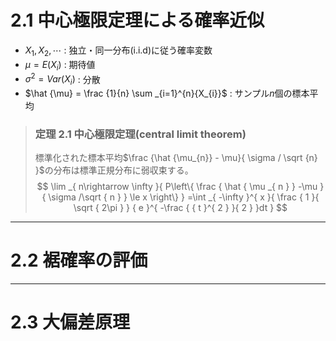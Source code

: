 # 2.1 中心極限定理による確率近似

 - $X_{1},X_{2},\cdots$ : 独立・同一分布(i.i.d)に従う確率変数
 - $\mu = E\left(X_{i}\right)$ : 期待値
 - ${\sigma}^{2} = Var\left(X_{i}\right)$ : 分散
 - $\hat {\mu} = \frac {1}{n} \sum _{i=1}^{n}{X_{i}}$ : サンプル$n$個の標本平均

> ### 定理 2.1 中心極限定理(central limit theorem)
> 標準化された標本平均$\frac {\hat {\mu_{n}} - \mu}{ \sigma / \sqrt {n} }$の分布は標準正規分布に弱収束する。
> $$
> \lim _{ n\rightarrow \infty  }{ P\left\{ \frac { \hat { \mu _{ n } } -\mu  }{ \sigma /\sqrt { n }  } \le x \right\}  } =\int _{ -\infty  }^{ x }{ \frac { 1 }{ \sqrt { 2\pi  }  } { e }^{ -\frac { { t }^{ 2 } }{ 2 }  }dt }
> $$

---
# 2.2 裾確率の評価


---
# 2.3 大偏差原理

